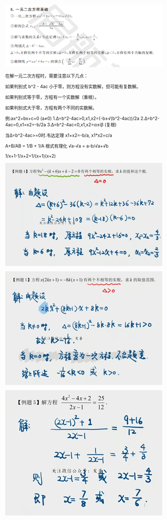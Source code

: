 ![Alt text](../image/1691680520495.png)

在解一元二次方程时，需要注意以下几点：

如果判别式 b^2 - 4ac 小于零，则方程没有实数解，但可能有复数解。

如果判别式等于零，方程有一个实数解（重根）。

如果判别式大于零，方程有两个不同的实数解。

例:ax^2+bx+c=0 (a≠0)
1.Δ=b^2-4ac>0,x1,x2=(-b±√(b^2-4ac))/2a
2.Δ=b^2-4ac=0,x1=x2=-b/2a
3.Δ=b^2-4ac<0,x1,x2=α±iβ (复根)

当Δ=b^2-4ac>=0时.韦达定理
x1+x2=-b/a, x1*x2=c/a

A+B/AB  =  1/B + 1/A
根式有理化
√a-√a = a-b/√a+√b

1/x+1-1/x+2=1/(x+1)(x+2)

![Alt text](../image/1692111335415.png)

![Alt text](../image/1692111312229.png)

![Alt text](../image/1692111268782.png)

<style>
.page-meta {
    display: none;
}
</style>